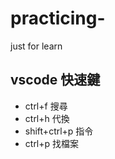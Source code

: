 # practicing-

just for learn

## vscode 快速鍵

- ctrl+f 搜尋
- ctrl+h 代換
- shift+ctrl+p 指令
- ctrl+p 找檔案
